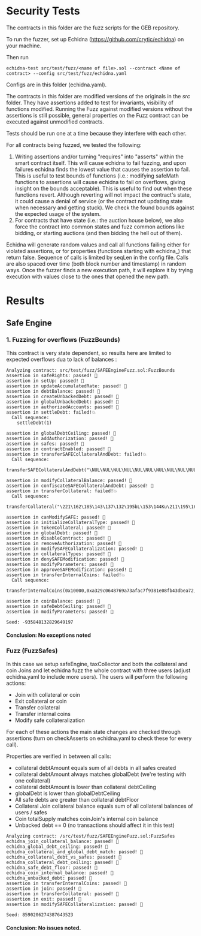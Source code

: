 # Security Tests

The contracts in this folder are the fuzz scripts for the GEB repository.

To run the fuzzer, set up Echidna (https://github.com/crytic/echidna) on your machine.

Then run
```
echidna-test src/test/fuzz/<name of file>.sol --contract <Name of contract> --config src/test/fuzz/echidna.yaml
```

Configs are in this folder (echidna.yaml).

The contracts in this folder are modified versions of the originals in the _src_ folder. They have assertions added to test for invariants, visibility of functions modified. Running the Fuzz against modified versions without the assertions is still possible, general properties on the Fuzz contract can be executed against unmodified contracts.

Tests should be run one at a time because they interfere with each other.

For all contracts being fuzzed, we tested the following:

1. Writing assertions and/or turning "requires" into "asserts" within the smart contract itself. This will cause echidna to fail fuzzing, and upon failures echidna finds the lowest value that causes the assertion to fail. This is useful to test bounds of functions (i.e.: modifying safeMath functions to assertions will cause echidna to fail on overflows, giving insight on the bounds acceptable). This is useful to find out when these functions revert. Although reverting will not impact the contract's state, it could cause a denial of service (or the contract not updating state when necessary and getting stuck). We check the found bounds against the expected usage of the system.
2. For contracts that have state (i.e.: the auction house below), we also force the contract into common states and fuzz common actions like bidding, or starting auctions (and then bidding the hell out of them).

Echidna will generate random values and call all functions failing either for violated assertions, or for properties (functions starting with echidna_) that return false. Sequence of calls is limited by seqLen in the config file. Calls are also spaced over time (both block number and timestamp) in random ways. Once the fuzzer finds a new execution path, it will explore it by trying execution with values close to the ones that opened the new path.

# Results

## Safe Engine

### 1. Fuzzing for overflows (FuzzBounds)

This contract is very state dependent, so results here are limited to expected overflows dua to lack of balances :

```
Analyzing contract: src/test/fuzz/SAFEEngineFuzz.sol:FuzzBounds
assertion in safeRights: passed! 🎉
assertion in setUp: passed! 🎉
assertion in updateAccumulatedRate: passed! 🎉
assertion in debtBalance: passed! 🎉
assertion in createUnbackedDebt: passed! 🎉
assertion in globalUnbackedDebt: passed! 🎉
assertion in authorizedAccounts: passed! 🎉
assertion in settleDebt: failed!💥
  Call sequence:
    settleDebt(1)

assertion in globalDebtCeiling: passed! 🎉
assertion in addAuthorization: passed! 🎉
assertion in safes: passed! 🎉
assertion in contractEnabled: passed! 🎉
assertion in transferSAFECollateralAndDebt: failed!💥
  Call sequence:
    transferSAFECollateralAndDebt("\NUL\NUL\NUL\NUL\NUL\NUL\NUL\NUL\NUL\NUL\NUL\NUL\NUL\NUL\NUL\NUL\NUL\NUL\NUL\NUL\NUL\NUL\NUL\NUL\NUL\NUL\NUL\NUL\NUL\NUL\NUL\NUL",0x0,0x0,1,0)

assertion in modifyCollateralBalance: passed! 🎉
assertion in confiscateSAFECollateralAndDebt: passed! 🎉
assertion in transferCollateral: failed!💥
  Call sequence:
    transferCollateral("\221\162\185\143\137\132\195bL\153\144Ku\211\195\168\170,\178\DC3\200\&2\137\GSM\177\153\174h\177\144\171",0x10000,0xd07b3980559481050f4abe0f4fa8bd83ed4d24bd,104865307180199114566940150977522581834252447423671437387622600163274029655525)

assertion in canModifySAFE: passed! 🎉
assertion in initializeCollateralType: passed! 🎉
assertion in tokenCollateral: passed! 🎉
assertion in globalDebt: passed! 🎉
assertion in disableContract: passed! 🎉
assertion in removeAuthorization: passed! 🎉
assertion in modifySAFECollateralization: passed! 🎉
assertion in collateralTypes: passed! 🎉
assertion in denySAFEModification: passed! 🎉
assertion in modifyParameters: passed! 🎉
assertion in approveSAFEModification: passed! 🎉
assertion in transferInternalCoins: failed!💥
  Call sequence:
    transferInternalCoins(0x10000,0xa329c0648769a73afac7f9381e08fb43dbea72,96713722106098848221190451832526082073971617248180315067258712285640862681803)

assertion in coinBalance: passed! 🎉
assertion in safeDebtCeiling: passed! 🎉
assertion in modifyParameters: passed! 🎉

Seed: -935848132829649197
```

#### Conclusion: No exceptions noted


### Fuzz (FuzzSafes)

In this case we setup safeEngine, taxCollector and both the collateral and coin Joins and let echidna fuzz the whole contract with three users (adjust echidna.yaml to include more users). The users will perform the following actions:

- Join with collateral or coin
- Exit collateral or coin
- Transfer collateral
- Transfer internal coins
- Modify safe collateralization

For each of these actions the main state changes are checked through assertions (turn on checkAsserts on echidna.yaml to check these for every call).

Properties are verified in between all calls:
- collateral debtAmount equals sum of all debts in all safes created
- collateral debtAmount always matches globalDebt (we're testing with one collateral)
- collateral debtAmount is lower than collateral debtCeiling
- globalDebt is lower than globalDebtCeiling
- All safe debts are greater than collateral debtFloor
- Collateral Join collateral balance equals sum of all collateral balances of users / safes
- Coin totalSupply matches coinJoin's internal coin balance
- Unbacked debt == 0 (no transactions should affect it in this test)

```
Analyzing contract: /src/test/fuzz/SAFEEngineFuzz.sol:FuzzSafes
echidna_join_collateral_balance: passed! 🎉
echidna_global_debt_ceiling: passed! 🎉
echidna_collateral_and_global_debt_match: passed! 🎉
echidna_collateral_debt_vs_safes: passed! 🎉
echidna_collateral_debt_ceiling: passed! 🎉
echidna_safe_debt_floor: passed! 🎉
echidna_coin_internal_balance: passed! 🎉
echidna_unbacked_debt: passed! 🎉
assertion in transferInternalCoins: passed! 🎉
assertion in join: passed! 🎉
assertion in transferCollateral: passed! 🎉
assertion in exit: passed! 🎉
assertion in modifySAFECollateralization: passed! 🎉

Seed: 8590206274387643523
```

#### Conclusion: No issues noted.